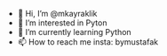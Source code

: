 - 👋 Hi, I’m @mkayraklik
- 👀 I’m interested in Pyton
- 🌱 I’m currently learning Python
- 📫 How to reach me insta: bymustafak

<!---
mkayraklik/mkayraklik is a ✨ special ✨ repository because its `README.md` (this file) appears on your GitHub profile.
You can click the Preview link to take a look at your changes.
--->
